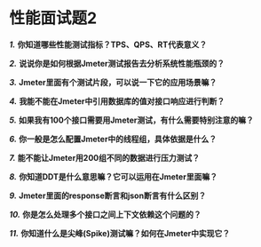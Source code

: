 # 性能面试题2

 ***1.*** **你知道哪些性能测试指标？TPS、QPS、RT代表意义？**



 ***2.*** **说说你是如何根据Jmeter测试报告去分析系统性能瓶颈的？**



 ***3.*** **Jmeter里面有个测试片段，可以说一下它的应用场景嘛？**



 ***4.*** **我能不能在Jmeter中引用数据库的值对接口响应进行判断？**



 ***5.*** **如果我有100个接口需要用Jmeter测试，有什么需要特别注意的嘛？**



 ***6.*** **你一般是怎么配置Jmeter中的线程组，具体依据是什么？**



 ***7.*** **能不能让Jmeter用200组不同的数据进行压力测试？**



 ***8.*** **你知道DDT是什么意思嘛？它可以运用在Jmeter里面嘛？**



 ***9.*** **Jmeter里面的response断言和json断言有什么区别？**



 ***10.*** **你是怎么处理多个接口之间上下文依赖这个问题的？**



 ***11.*** **你知道什么是尖峰(Spike)测试嘛？如何在Jmeter中实现它？**

